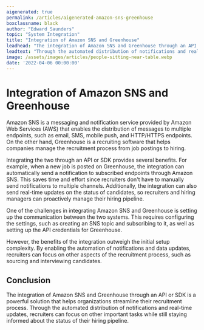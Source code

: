 ```yaml
---
aigenerated: true
permalink: /articles/aigenerated-amazon-sns-greenhouse
boxclassname: black
author: "Edward Saunders"
topic: "System Integration"
title: "Integration of Amazon SNS and Greenhouse"
leadhead: "The integration of Amazon SNS and Greenhouse through an API or SDK is a powerful solution that helps organizations streamline their recruitment process"
leadtext: "Through the automated distribution of notifications and real-time updates, recruiters can focus on other important tasks while still staying informed about the status of their hiring pipeline."
image: /assets/images/articles/people-sitting-near-table.webp
date: '2022-04-06 00:00:00'
---
```

<div class="arttext">
   <h1>Integration of Amazon SNS and Greenhouse</h1>

   <p>Amazon SNS is a messaging and notification service provided by Amazon Web Services (AWS) that enables the distribution of messages to multiple endpoints, such as email, SMS, mobile push, and HTTP/HTTPS endpoints. On the other hand, Greenhouse is a recruiting software that helps companies manage the recruitment process from job postings to hiring.</p>

   <p>Integrating the two through an API or SDK provides several benefits. For example, when a new job is posted on Greenhouse, the integration can automatically send a notification to subscribed endpoints through Amazon SNS. This saves time and effort since recruiters don't have to manually send notifications to multiple channels. Additionally, the integration can also send real-time updates on the status of candidates, so recruiters and hiring managers can proactively manage their hiring pipeline.</p>

   <p>One of the challenges in integrating Amazon SNS and Greenhouse is setting up the communication between the two systems. This requires configuring the settings, such as creating an SNS topic and subscribing to it, as well as setting up the API credentials for Greenhouse.</p>

   <p>However, the benefits of the integration outweigh the initial setup complexity. By enabling the automation of notifications and data updates, recruiters can focus on other aspects of the recruitment process, such as sourcing and interviewing candidates.</p>

   <h2>Conclusion</h2>

   <p>The integration of Amazon SNS and Greenhouse through an API or SDK is a powerful solution that helps organizations streamline their recruitment process. Through the automated distribution of notifications and real-time updates, recruiters can focus on other important tasks while still staying informed about the status of their hiring pipeline. </p>

</div>